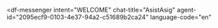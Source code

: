 <script src="https://www.gstatic.com/dialogflow-console/fast/messenger/bootstrap.js?v=1"></script>
<df-messenger
  intent="WELCOME"
  chat-title="AsistAsig"
  agent-id="2095ecf9-0103-4e37-94a2-c51689b2ca24"
  language-code="en"
></df-messenger>
